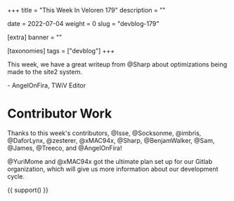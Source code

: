 +++
title = "This Week In Veloren 179"
description = ""

date = 2022-07-04
weight = 0
slug = "devblog-179"

[extra]
banner = ""

[taxonomies]
tags = ["devblog"]
+++

This week, we have a great writeup from @Sharp about optimizations being made to
the site2 system.

\- AngelOnFira, TWiV Editor

# Contributor Work

Thanks to this week's contributors, @Isse, @Socksonme, @imbris, @DaforLynx,
@zesterer, @xMAC94x, @Sharp, @BenjamWalker, @Sam, @James, @Treeco, and
@AngelOnFira!

@YuriMome and @xMAC94x got the ultimate plan set up for our Gitlab organization,
which will give us more information about our development cycle.





{{ support() }}
